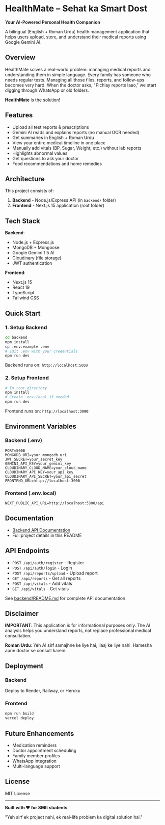 # HealthMate – Sehat ka Smart Dost

**Your AI-Powered Personal Health Companion**

A bilingual (English + Roman Urdu) health management application that helps users upload, store, and understand their medical reports using Google Gemini AI.

## Overview

HealthMate solves a real-world problem: managing medical reports and understanding them in simple language. Every family has someone who needs regular tests. Managing all those files, reports, and follow-ups becomes very hard. When the doctor asks, "Pichlay reports laao," we start digging through WhatsApp or old folders.

**HealthMate** is the solution!

## Features

- Upload all test reports & prescriptions
- Gemini AI reads and explains reports (no manual OCR needed)
- Get summaries in English + Roman Urdu
- View your entire medical timeline in one place
- Manually add vitals (BP, Sugar, Weight, etc.) without lab reports
- Highlights abnormal values
- Get questions to ask your doctor
- Food recommendations and home remedies

## Architecture

This project consists of:
1. **Backend** - Node.js/Express API (in `backend/` folder)
2. **Frontend** - Next.js 15 application (root folder)

## Tech Stack

**Backend**:
- Node.js + Express.js
- MongoDB + Mongoose
- Google Gemini 1.5 AI
- Cloudinary (file storage)
- JWT authentication

**Frontend**:
- Next.js 15
- React 19
- TypeScript
- Tailwind CSS

## Quick Start

### 1. Setup Backend

```bash
cd backend
npm install
cp .env.example .env
# Edit .env with your credentials
npm run dev
```

Backend runs on: `http://localhost:5000`

### 2. Setup Frontend

```bash
# In root directory
npm install
# Create .env.local if needed
npm run dev
```

Frontend runs on: `http://localhost:3000`

## Environment Variables

### Backend (.env)
```
PORT=5000
MONGODB_URI=your_mongodb_uri
JWT_SECRET=your_secret_key
GEMINI_API_KEY=your_gemini_key
CLOUDINARY_CLOUD_NAME=your_cloud_name
CLOUDINARY_API_KEY=your_api_key
CLOUDINARY_API_SECRET=your_api_secret
FRONTEND_URL=http://localhost:3000
```

### Frontend (.env.local)
```
NEXT_PUBLIC_API_URL=http://localhost:5000/api
```

## Documentation

- [Backend API Documentation](backend/README.md)
- Full project details in this README

## API Endpoints

- `POST /api/auth/register` - Register
- `POST /api/auth/login` - Login
- `POST /api/reports/upload` - Upload report
- `GET /api/reports` - Get all reports
- `POST /api/vitals` - Add vitals
- `GET /api/vitals` - Get vitals

See [backend/README.md](backend/README.md) for complete API documentation.

## Disclaimer

**IMPORTANT**: This application is for informational purposes only. The AI analysis helps you understand reports, not replace professional medical consultation.

**Roman Urdu**: Yeh AI sirf samajhne ke liye hai, ilaaj ke liye nahi. Hamesha apne doctor se consult karein.

## Deployment

### Backend
Deploy to Render, Railway, or Heroku

### Frontend
```bash
npm run build
vercel deploy
```

## Future Enhancements

- Medication reminders
- Doctor appointment scheduling
- Family member profiles
- WhatsApp integration
- Multi-language support

## License

MIT License

---

**Built with ❤️ for SMIt students**

"Yeh sirf ek project nahi, ek real-life problem ka digital solution hai."
